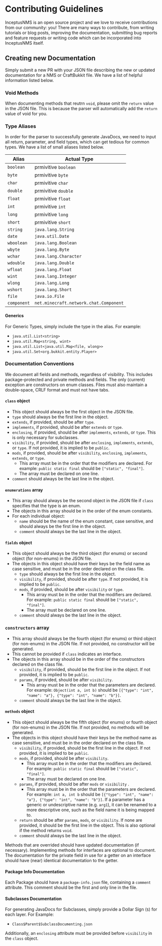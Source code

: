# Contributing Guidelines

InceptusNMS is an open source project and we love to receive contributions from our community: you! There are many ways to contribute, from writing tutorials or blog posts, improving the documentation, submitting bug reports and feature requests or writing code which can be incorporated into InceptusNMS itself.

## Creating new Documentation

Simply submit a new PR with your JSON file describing the new or updated documentation for a NMS or CraftBukkit file. We have a list of helpful information listed below.

### Void Methods

When documenting methods that reutrn `void`, please omit the `return` value in the JSON file. This is because the parser will automatically add the `return` value of void for you.

### Type Aliases

In order for the parser to successfully generate JavaDocs, we need to input all return, parameter, and field types, which can get tedious for common types. We have a list of small aliases listed below.

| Alias       | Actual Type                            |
|-------------|----------------------------------------|
| `boolean`   | prmivitive `boolean`                   |
| `byte`      | prmivitive `byte`                      |
| `char`      | prmivitive `char`                      |
| `double`    | prmivitive `double`                    |
| `float`     | prmivitive `float`                     |
| `int`       | prmivitive `int`                       |
| `long`      | prmivitive `long`                      |
| `short`     | prmivitive `short`                     |
| `string`    | `java.lang.String`                     |
| `date`      | `java.util.Date`                       |
| `wboolean`  | `java.lang.Boolean`                    |
| `wbyte`     | `java.lang.Byte`                       |
| `wchar`     | `java.lang.Character`                  |
| `wdouble`   | `java.lang.Double`                     |
| `wfloat`    | `java.lang.Float`                      |
| `wint`      | `java.lang.Integer`                    |
| `wlong`     | `java.lang.Long`                       |
| `wshort`    | `java.lang.Short`                      |
| `file`      | `java.io.File`                         |
| `component` | `net.minecraft.network.chat.Component` |

#### Generics

For Generic Types, simply include the type in the alias. For example:

- `java.util.List<string>`
- `java.util.Map<string, wint>`
- `java.util.List<java.util.Map<file, wlong>>`
- `java.util.Set<org.bukkit.entity.Player>`

### Documentation Conventions

We document all fields and methods, regardless of visibility. This includes package-protected and private methods and fields. The only (current) exception are constructors on enum classes. Files must also maintain a double-space, CRLF format and must not have tabs. 

#### `class` object

- This object should always be the first object in the JSON file.
- `type` should always be the first line in the object.
- `extends`, if provided, should be after `type`.
- `implements`, if provided, should be after `extends` or `type`.
- `enclosing`, if provided, should be after `implements`, `extends`, or `type`. This is only necessary for subclasses.
- `visibility`, if provided, should be after `enclosing`, `implements`, `extends`, or `type`. If not provided, it is implied to be `public`.
- `mods`, if provided, should be after `visibility`, `enclosing`, `implements`, `extends`, or `type`.
  - This array must be in the order that the modifiers are declared. For example: `public static final` should be `["static", "final"]`.  
  - The array must be declared on one line.
- `comment` should always be the last line in the object.

#### `enumerations` array

- This array should always be the second object in the JSON file if `class` specifies that the type is an enum.
- The objects in this array should be in the order of the enum constants.
- For each individual object:
  - `name` should be the name of the enum constant, case sensitive, and should always be the first line in the object.
  - `comment` should always be the last line in the object.

#### `fields` object
- This object should always be the third object (for enums) or second object (for non-enums) in the JSON file.
- The objects in this object should have their keys be the field name as case sensitive, and must be in the order declared on the class file.
  - `type` should always be the first line in the object.
  - `visibility`, if provided, should be after `type`. If not provided, it is implied to be `public`.
  - `mods`, if provided, should be after `visibility` or `type`.
    - This array must be in the order that the modifiers are declared. For example: `public static final` should be `["static", "final"]`. 
    - The array must be declared on one line.
  - `comment` should always be the last line in the object.

### `constructors` array
- This array should always be the fourth object (for enums) or third object (for non-enums) in the JSON file. If not provided, no constructor will be generated.
- This cannot be provided if `class` indicates an interface.
- The objects in this array should be in the order of the constructors declared on the class file.
  - `visibility`, if provided, should be the first line in the object. If not provided, it is implied to be `public`.
  - `params`, if provided, should be after `visibility`.
    - This array must be in the order that the parameters are declared. For example: `Object(int a, int b)` should be `[{"type": "int", "name": "a"}, {"type": "int", "name": "b"}]`.
  - `comment` should always be the last line in the object.

#### `methods` object
- This object should always be the fifth object (for enums) or fourth object (for non-enums) in the JSON file. If not provided, no methods will be generated.
- The objects in this object should have their keys be the method name as case sensitive, and must be in the order declared on the class file.
  - `visibility`, if provided, should be the first line in the object. If not provided, it is implied to be `public`.
  - `mods`, if provided, should be after `visibility`.
    - This array must be in the order that the modifiers are declared. For example: `public static final` should be `["static", "final"]`. 
    - The array must be declared on one line.
  - `params`, if provided, should be after `mods` or `visibility` .
    - This array must be in the order that the parameters are declared. For example: `int a, int b` should be `[{"type": "int", "name": "a"}, {"type": "int", "name": "b"}]`. If a parameter has a generic or undescriptive name (e.g. `arg1`), it can be renamed to a more descriptive one, such as the field name it is being mapped to.
  - `return` should be after `params`, `mods`, or `visibility`. If none are provided, it should be the first line in the object. This is also optional if the method returns `void`.
  - `comment` should always be the last line in the object.

Methods that are overrided should have updated documentation (if necessary). Implementing methods for interfaces are optional to document. The documentation for the private field in use for a getter on an interface should have (near) identical documentation to the getter.

#### Package Info Documentation

Each Package should have a `package-info.json` file, containing a `comment` attribute. This comment should be the first and only line in the file.

#### Subclasses Documentation

For generating JavaDocs for Subclasses, simply provide a Dollar Sign (`$`) for each layer. For Example:

- `Class$Parent$SubclassDocumenting.json`

Additionally, an `enclosing` attribute must be provided before `visibility` in the `class` object.